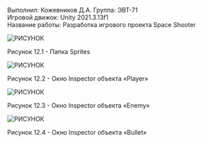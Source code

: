 Выполнил: Кожевников Д.А. 
Группа: ЭВТ-71  
Игровой движок: Unity 2021.3.13f1  
Название работы: Разработка игрового проекта Space Shooter




![РИСУНОК](https://gspics.org/images/2022/12/03/0Xbfn8.png)  

Рисунок 12.1 - Папка Sprites 

![РИСУНОК](https://gspics.org/images/2022/12/03/0XbNoR.png )  

Рисунок 12.2 - Окно Inspector объекта «Player»

![РИСУНОК](https://gspics.org/images/2022/12/03/0Xbj0E.png)  

Рисунок 12.3 - Окно Inspector объекта «Enemy»

![РИСУНОК](https://gspics.org/images/2022/12/03/0XbqHj.png)  

Рисунок 12.4 - Окно Inspector объекта «Bullet»
